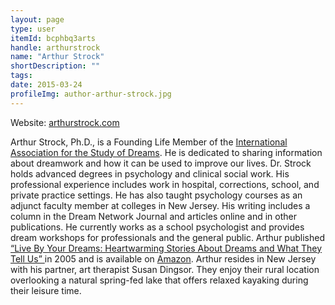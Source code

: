 ```yaml
---
layout: page
type: user
itemId: bcphbq3arts
handle: arthurstrock
name: "Arthur Strock"
shortDescription: ""
tags:
date: 2015-03-24
profileImg: author-arthur-strock.jpg
---
```


Website: [arthurstrock.com](https://arthurstrock.com/)

Arthur Strock, Ph.D., is a Founding Life Member of the [International Association for the Study of Dreams](https://www.asdreams.org/). He is dedicated to sharing information about dreamwork and how it can be used to improve our lives. Dr. Strock holds advanced degrees in psychology and clinical social work. His professional experience includes work in hospital, corrections, school, and private practice settings. He has also taught psychology courses as an adjunct faculty member at colleges in New Jersey. His writing includes a column in the Dream Network Journal and articles online and in other publications. He currently works as a school psychologist and provides dream workshops for professionals and the general public.  Arthur published [“Live By Your Dreams: Heartwarming Stories About Dreams and What They Tell Us” ](https://arthurstrock.com/live-by-your-dreams/)in 2005 and is available on [Amazon](https://www.amazon.com/Live-Your-Dreams-Arthur-Strock/dp/0996545808/ref=sr_1_1?s=books&ie=UTF8&qid=1455133208&sr=1-1&keywords=live+by+your+dreams+strock).  Arthur resides in New Jersey with his partner, art therapist Susan Dingsor. They enjoy their rural location overlooking a natural spring-fed lake that offers relaxed kayaking during their leisure time.
